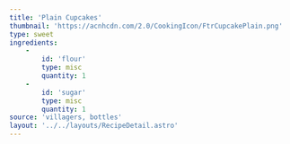 ```yaml
---
title: 'Plain Cupcakes'
thumbnail: 'https://acnhcdn.com/2.0/CookingIcon/FtrCupcakePlain.png'
type: sweet
ingredients:
	-
		id: 'flour'
		type: misc
		quantity: 1
	-
		id: 'sugar'
		type: misc
		quantity: 1
source: 'villagers, bottles'
layout: '../../layouts/RecipeDetail.astro'
---
```


